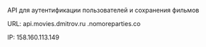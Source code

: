API для аутентификации пользователей и сохранения фильмов

URL: api.movies.dmitrov.ru .nomoreparties.co

IP: 158.160.113.149

